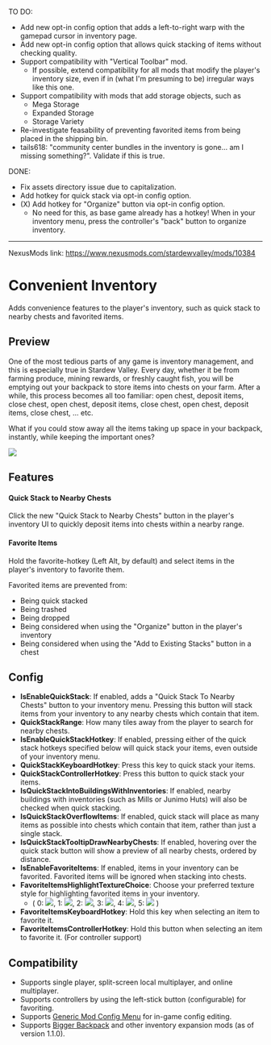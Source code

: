 TO DO:
 - Add new opt-in config option that adds a left-to-right warp with the gamepad cursor in inventory page.
 - Add new opt-in config option that allows quick stacking of items without checking quality.
 - Support compatibility with "Vertical Toolbar" mod.
   - If possible, extend compatibility for all mods that modify the player's inventory size, even if in (what I'm presuming to be) irregular ways like this one.
 - Support compatibility with mods that add storage objects, such as
   - Mega Storage
   - Expanded Storage
   - Storage Variety
 - Re-investigate feasability of preventing favorited items from being placed in the shipping bin.
 - tails618: "community center bundles in the inventory is gone... am I missing something?". Validate if this is true.

 DONE:
 - Fix assets directory issue due to capitalization.
 - Add hotkey for quick stack via opt-in config option.
 - (X) Add hotkey for "Organize" button via opt-in config option.
   - No need for this, as base game already has a hotkey! When in your inventory menu, press the controller's "back" button to organize inventory.

 ---

NexusMods link: https://www.nexusmods.com/stardewvalley/mods/10384

# Convenient Inventory
Adds convenience features to the player's inventory, such as quick stack to nearby chests and favorited items.

## Preview
One of the most tedious parts of any game is inventory management, and this is especially true in Stardew Valley. Every day, whether it be from farming produce, mining rewards, or freshly caught fish, you will be emptying out your backpack to store items into chests on your farm. After a while, this process becomes all too familiar: open chest, deposit items, close chest, open chest, deposit items, close chest, open chest, deposit items, close chest, ... etc.

What if you could stow away all the items taking up space in your backpack, instantly, while keeping the important ones?

![](https://imgur.com/R4QWKVI.gif)

## Features
#### Quick Stack to Nearby Chests
Click the new "Quick Stack to Nearby Chests" button in the player's inventory UI to quickly deposit items into chests within a nearby range.

#### Favorite Items
Hold the favorite-hotkey (Left Alt, by default) and select items in the player's inventory to favorite them.

Favorited items are prevented from:
 - Being quick stacked
 - Being trashed
 - Being dropped
 - Being considered when using the "Organize" button in the player's inventory
 - Being considered when using the "Add to Existing Stacks" button in a chest

## Config
 - **IsEnableQuickStack**: If enabled, adds a "Quick Stack To Nearby Chests" button to your inventory menu. Pressing this button will stack items from your inventory to any nearby chests which contain that item.
 - **QuickStackRange**: How many tiles away from the player to search for nearby chests.
 - **IsEnableQuickStackHotkey**: If enabled, pressing either of the quick stack hotkeys specified below will quick stack your items, even outside of your inventory menu.
 - **QuickStackKeyboardHotkey**: Press this key to quick stack your items.
 - **QuickStackControllerHotkey**: Press this button to quick stack your items.
 - **IsQuickStackIntoBuildingsWithInventories**: If enabled, nearby buildings with inventories (such as Mills or Junimo Huts) will also be checked when quick stacking.
 - **IsQuickStackOverflowItems**: If enabled, quick stack will place as many items as possible into chests which contain that item, rather than just a single stack.
 - **IsQuickStackTooltipDrawNearbyChests**: If enabled, hovering over the quick stack button will show a preview of all nearby chests, ordered by distance.
 - **IsEnableFavoriteItems**: If enabled, items in your inventory can be favorited. Favorited items will be ignored when stacking into chests.
 - **FavoriteItemsHighlightTextureChoice**: Choose your preferred texture style for highlighting favorited items in your inventory.
   - ( 0: ![](https://i.imgur.com/fTMl0FT.png),  1: ![](https://i.imgur.com/NTlia1R.png),  2: ![](https://i.imgur.com/QGztt8Q.png),  3: ![](https://i.imgur.com/MBG2A6e.png),  4: ![](https://i.imgur.com/rZqklnN.png),  5: ![](https://i.imgur.com/FvKpyZV.png) )
 - **FavoriteItemsKeyboardHotkey**: Hold this key when selecting an item to favorite it.
 - **FavoriteItemsControllerHotkey**: Hold this button when selecting an item to favorite it. (For controller support)

## Compatibility
 - Supports single player, split-screen local multiplayer, and online multiplayer.
 - Supports controllers by using the left-stick button (configurable) for favoriting.
 - Supports [Generic Mod Config Menu](https://www.nexusmods.com/stardewvalley/mods/5098) for in-game config editing.
 - Supports [Bigger Backpack](https://www.nexusmods.com/stardewvalley/mods/1845) and other inventory expansion mods (as of version 1.1.0).
